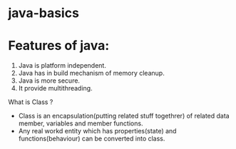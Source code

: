 # java-basics

# Features of java:
1. Java is platform independent.
2. Java has in build mechanism of memory cleanup.
3. Java is more secure.
4. It provide multithreading.

What is Class ?
- Class is an encapsulation(putting related stuff togethrer) of related data member, variables and member functions.
- Any real workd entity which has properties(state) and functions(behaviour) can be converted into class.
